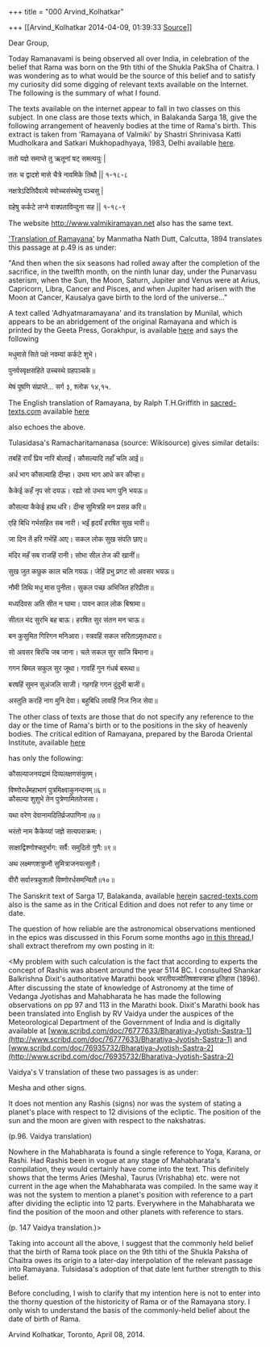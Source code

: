 +++
title = "000 Arvind_Kolhatkar"

+++
[[Arvind_Kolhatkar	2014-04-09, 01:39:33 [Source](https://groups.google.com/g/samskrita/c/0DW7cdPgzh8)]]



Dear Group,  

  

Today Ramanavami is being observed all over India, in celebration of the belief that Rama was born on the 9th tithi of the Shukla PakSha of Chaitra. I was wondering as to what would be the source of this belief and to satisfy my curiosity did some digging of relevant texts available on the Internet. The following is the summary of what I found.



The texts available on the internet appear to fall in two classes on this subject. In one class are those texts which, in Balakanda Sarga 18, give the following arrangement of heavenly bodies at the time of Rama's birth. This extract is taken from 'Ramayana of Valmiki' by Shastri Shrinivasa Katti Mudholkara and Satkari Mukhopadhyaya, 1983, Delhi available [here](https://archive.org/stream/ValmikiRamayana/Balakanda_I#page/n3/mode/2up).

  

ततो यज्ञे समाप्ते तु ऋतूनां षट् समत्ययुः \|

ततः च द्वादशे मासे चैत्रे नावमिके तिथौ \|\| १-१८-८

नक्षत्रेऽदितिदैवत्ये स्वोच्चसंस्थेषु पञ्चसु \|

ग्रहेषु कर्कटे लग्ने वाक्पताविन्दुना सह \|\| १-१८-९

  

The website <http://www.valmikiramayan.net> also has the same text.

  

['Translation of Ramayana'](https://archive.org/stream/Ramayana_201309/Ramayana-VOL-1-Bala-Ayodhya-Kanda#page/n59/mode/2up) by Manmatha Nath Dutt, Calcutta, 1894 translates this passage at p.49 is as under:

  

"And then when the six seasons had rolled away after the completion of the sacrifice, in the twelfth month, on the ninth lunar day, under the Punarvasu asterism, when the Sun, the Moon, Saturn, Jupiter and Venus were at Arius, Capricorn, Libra, Cancer and Pisces, and when Jupiter had arisen with the Moon at Cancer, Kausalya gave birth to the lord of the universe..."



A text called 'Adhyatmaramayana' and its translation by Munilal, which appears to be an abridgement of the original Ramayana and which is printed by the Geeta Press, Gorakhpur, is available [here](https://archive.org/stream/AdhyatmaRamayana/GitaPress-AdhyatmaRamayan-Unabridged-Munilalsanskrit-hindi#page/n31/mode/2up) and says the following

  

मधुमासे सिते पक्षे नवम्यां कर्कटे शुभे।

पुनर्वस्वृक्षसहिते उच्चस्थे ग्रहपञ्चके॥

मेषं पूषणि संप्राप्ते... सर्ग ३, श्लोक १४,१५.

  

The English translation of Ramayana, by Ralph T.H.Griffith in [sacred-texts.com](http://sacred-texts.com) available [here](http://www.sacred-texts.com/hin/rama/ry021.htm)

also echoes the above.

  

Tulasidasa's Ramacharitamanasa (source: Wikisource) gives similar details:



तबहिं रायँ प्रिय नारि बोलाईं। कौसल्यादि तहाँ चलि आई॥

अर्ध भाग कौसल्याहि दीन्हा। उभय भाग आधे कर कीन्हा॥

कैकेई कहँ नृप सो दयऊ। रह्यो सो उभय भाग पुनि भयऊ॥

कौसल्या कैकेई हाथ धरि। दीन्ह सुमित्रहि मन प्रसन्न करि॥

एहि बिधि गर्भसहित सब नारी। भईं हृदयँ हरषित सुख भारी॥

जा दिन तें हरि गर्भहिं आए। सकल लोक सुख संपति छाए॥

मंदिर महँ सब राजहिं रानी। सोभा सील तेज की खानीं॥

सुख जुत कछुक काल चलि गयऊ। जेहिं प्रभु प्रगट सो अवसर भयऊ॥

नौमी तिथि मधु मास पुनीता। सुकल पच्छ अभिजित हरिप्रीता॥

मध्यदिवस अति सीत न घामा। पावन काल लोक बिश्रामा॥

सीतल मंद सुरभि बह बाऊ। हरषित सुर संतन मन चाऊ॥

बन कुसुमित गिरिगन मनिआरा। स्त्रवहिं सकल सरिताऽमृतधारा॥

सो अवसर बिरंचि जब जाना। चले सकल सुर साजि बिमाना॥

गगन बिमल सकुल सुर जूथा। गावहिं गुन गंधर्ब बरूथा॥

बरषहिं सुमन सुअंजलि साजी। गहगहि गगन दुंदुभी बाजी॥

अस्तुति करहिं नाग मुनि देवा। बहुबिधि लावहिं निज निज सेवा॥



The other class of texts are those that do not specify any reference to the day or the time of Rama's birth or to the positions in the sky of heavenly bodies. The critical edition of Ramayana, prepared by the Baroda Oriental Institute, available [here](http://sanskritdocuments.org/mirrors/ramayana/valmiki.htm)

has only the following:

  

कौसल्याजनयद्रामं दिव्यलक्षणसंयुतम्।

विष्णोरर्धंमहाभागं पुत्रमिक्ष्वाकुनन्दनम्॥६॥  
कौसल्या शुशुभे तेन पुत्रेणामिततेजसा।

यथा वरेण देवानामदितिर्व्रजपाणिना॥७॥

भरतो नाम कैकेय्यां जज्ञे सत्यपराक्रम:।

साक्षाद्विश्णोश्चतुर्भाग: सर्वै: समुदितो गुणै:॥९॥

अथ लक्ष्मणशत्रुघ्नौ सुमित्राजनयत्सुतौ।

वीरौ सर्वास्त्रकुशलौ विष्णोरर्धसमन्वितौ॥१०॥



The Sanskrit text of Sarga 17, Balakanda, available [here](http://www.sacred-texts.com/hin/rys/rys1017.htm)in [sacred-texts.com](http://sacred-texts.com) also is the same as in the Critical Edition and does not refer to any time or date.



The question of how reliable are the astronomical observations mentioned in the epics was discussed in this Forum some months ago [in this thread.](https://groups.google.com/forum/#!searchin/samskrita/astronomical%7Csort:relevance%7Cspell:true/samskrita/Hd_Xp7QZ3ZM/cjtt_7_eRw4J)I shall extract therefrom my own posting in it:



\<My problem with such calculation is the fact that according to experts the concept of Rashis was absent around the year 5114 BC. I consulted Shankar Balkrishna Dixit's authoritative Marathi book
भारतीयज्योतिषशास्त्राचा इतिहास (1896). After discussing the state of knowledge of Astronomy at the time of Vedanga Jyotishas and Mahabharata he has made the following observations on pp 97 and 113 in the Marathi book. Dixit's Marathi book has been translated into English by RV Vaidya under the auspices of the Meteorological Department of the Government of India and is digitally available at [www.scribd.com/doc/76777633/Bharatiya-Jyotish-Sastra-1](http://www.scribd.com/doc/76777633/Bharatiya-Jyotish-Sastra-1)‎ and [www.scribd.com/doc/76935732/Bharatiya-Jyotish-Sastra-2](http://www.scribd.com/doc/76935732/Bharatiya-Jyotish-Sastra-2)‎

‎Vaidya's V translation of these two passages is as under:



Mesha and other signs.



It does not mention any Rashis (signs) nor was the system of stating a planet's place with respect to 12 divisions of the ecliptic. The position of the sun and the moon are given with respect to the nakshatras.

(p.96. Vaidya translation)



Nowhere in the Mahabharata is found a single reference to Yoga, Karana, or Rashi. Had Rashis been in vogue at any stage of Mahabharata's compilation, they would certainly have come into the text. This definitely shows that the terms Aries (Mesha), Taurus (Vrishabha) etc. were not current in the age when the Mahabharata was compiled. In the same way it was not the system to mention a planet's position with reference to a part after dividing the ecliptic into 12 parts.
Everywhere in the Mahabharata we find the position of the moon and other planets with reference to stars.

(p. 147 Vaidya translation.)>



Taking into account all the above, I suggest that the commonly held belief that the birth of Rama took place on the 9th tithi of the Shukla Paksha of Chaitra owes its origin to a later-day interpolation of the relevant passage into Ramayana. Tulsidasa's adoption of that date lent further strength to this belief.



Before concluding, I wish to clarify that my intention here is not to enter into the thorny question of the historicity of Rama or of the Ramayana story. I only wish to understand the basis of the commonly-held belief about the date of birth of Rama.

  

Arvind Kolhatkar, Toronto, April 08, 2014.



